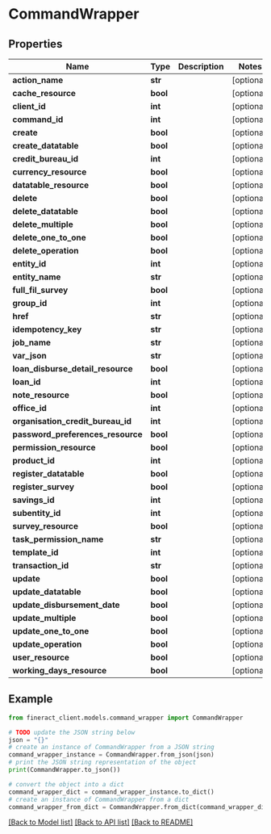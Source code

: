 # CommandWrapper


## Properties

Name | Type | Description | Notes
------------ | ------------- | ------------- | -------------
**action_name** | **str** |  | [optional] 
**cache_resource** | **bool** |  | [optional] 
**client_id** | **int** |  | [optional] 
**command_id** | **int** |  | [optional] 
**create** | **bool** |  | [optional] 
**create_datatable** | **bool** |  | [optional] 
**credit_bureau_id** | **int** |  | [optional] 
**currency_resource** | **bool** |  | [optional] 
**datatable_resource** | **bool** |  | [optional] 
**delete** | **bool** |  | [optional] 
**delete_datatable** | **bool** |  | [optional] 
**delete_multiple** | **bool** |  | [optional] 
**delete_one_to_one** | **bool** |  | [optional] 
**delete_operation** | **bool** |  | [optional] 
**entity_id** | **int** |  | [optional] 
**entity_name** | **str** |  | [optional] 
**full_fil_survey** | **bool** |  | [optional] 
**group_id** | **int** |  | [optional] 
**href** | **str** |  | [optional] 
**idempotency_key** | **str** |  | [optional] 
**job_name** | **str** |  | [optional] 
**var_json** | **str** |  | [optional] 
**loan_disburse_detail_resource** | **bool** |  | [optional] 
**loan_id** | **int** |  | [optional] 
**note_resource** | **bool** |  | [optional] 
**office_id** | **int** |  | [optional] 
**organisation_credit_bureau_id** | **int** |  | [optional] 
**password_preferences_resource** | **bool** |  | [optional] 
**permission_resource** | **bool** |  | [optional] 
**product_id** | **int** |  | [optional] 
**register_datatable** | **bool** |  | [optional] 
**register_survey** | **bool** |  | [optional] 
**savings_id** | **int** |  | [optional] 
**subentity_id** | **int** |  | [optional] 
**survey_resource** | **bool** |  | [optional] 
**task_permission_name** | **str** |  | [optional] 
**template_id** | **int** |  | [optional] 
**transaction_id** | **str** |  | [optional] 
**update** | **bool** |  | [optional] 
**update_datatable** | **bool** |  | [optional] 
**update_disbursement_date** | **bool** |  | [optional] 
**update_multiple** | **bool** |  | [optional] 
**update_one_to_one** | **bool** |  | [optional] 
**update_operation** | **bool** |  | [optional] 
**user_resource** | **bool** |  | [optional] 
**working_days_resource** | **bool** |  | [optional] 

## Example

```python
from fineract_client.models.command_wrapper import CommandWrapper

# TODO update the JSON string below
json = "{}"
# create an instance of CommandWrapper from a JSON string
command_wrapper_instance = CommandWrapper.from_json(json)
# print the JSON string representation of the object
print(CommandWrapper.to_json())

# convert the object into a dict
command_wrapper_dict = command_wrapper_instance.to_dict()
# create an instance of CommandWrapper from a dict
command_wrapper_from_dict = CommandWrapper.from_dict(command_wrapper_dict)
```
[[Back to Model list]](../README.md#documentation-for-models) [[Back to API list]](../README.md#documentation-for-api-endpoints) [[Back to README]](../README.md)


